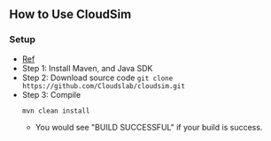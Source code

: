 ## How to Use CloudSim

### Setup
- [Ref](https://nikolaygrozev.wordpress.com/2014/06/08/cloudsim-and-cloudsimex-part-1/)
- Step 1: Install Maven, and Java SDK
- Step 2: Download source code `git clone https://github.com/Cloudslab/cloudsim.git`
- Step 3: Compile 
  ```
  mvn clean install
  ```
  - You would see "BUILD SUCCESSFUL" if your build is success.
